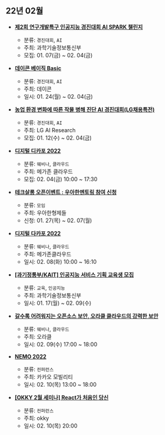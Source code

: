 ## 22년 02월
- __[제2회 연구개발특구 인공지능 경진대회 AI SPARK 챌린지](http://aifactory.space/competition/detail/1946)__
  - 분류: `경진대회`, `AI`
  - 주최: 과학기술정보통신부
  - 모집: 01. 07(금) ~ 02. 04(금)

- __[데이콘 베이직 Basic](https://dacon.io/competitions/official/235870/overview/description)__
  - 분류: `경진대회`, `AI`
  - 주최: 데이콘
  - 일시: 01. 24(월) ~ 02. 04(금)
- __[농업 환경 변화에 따른 작물 병해 진단 AI 경진대회(LG채용특전)](https://dacon.io/competitions/official/235870/overview/description)__
  - 분류: `경진대회`, `AI`
  - 주최: LG AI Research
  - 모집: 01. 12(수) ~ 02. 04(금)
- __[디지털 디카포 2022](https://www.megazone.com/application_form_digitaldacapo2022-apply-220208/)__
  - 분류: `웨비나`, `클라우드`
  - 주최: 메가존 클라우드
  - 모집: 02. 04(금) 10:00 ~ 17:30
- __[테크살롱 오픈이벤트 : 우아한멘토링 참여 신청](https://www.facebook.com/woowahanTech/posts/3062865290620722)__
  - 분류: `모임`
  - 주최: 우아한형제들
  - 신청: 01. 27(목) ~ 02. 07(월)
- __[디지털 다카포 2022](https://www.megazone.com/application_form_digitaldacapo2022-apply-220208)__
  - 분류: `웨비나`, `클라우드`
  - 주최: 메가존클라우드
  - 일시: 02. 08(화) 10:00 ~ 16:10
- __[[과기정통부/KAIT] 인공지능 서비스 기획 교육생 모집](https://onoffmix.com/event/250958)__
  - 분류: `교육`, `인공지능`
  - 주최: 과학기술정보통신부
  - 일시: 01. 17(월) ~ 02. 09(수)
- __[갈수록 어려워지는 오픈소스 보안, 오라클 클라우드의 강력한 보안](https://go.oracle.com/LP=121661)__
  - 분류: `웨비나`, `클라우드`
  - 주최: 오라클
  - 일시: 02. 09(수) 17:00 ~ 18:00
- __[NEMO 2022](https://nemo.kakaomobility.com/)__
  - 분류: `컨퍼런스`
  - 주최: 카카오 모빌리티
  - 일시: 02. 10(목) 13:00 ~ 18:00
- __[[OKKY 2월 세미나] React가 처음인 당신](https://okky.kr/article/1151540)__
  - 분류: `컨퍼런스`
  - 주최: okky
  - 일시: 02. 10(목) 20:00